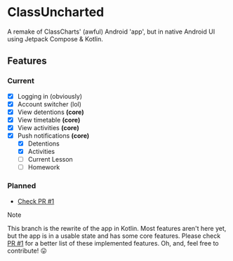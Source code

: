 # ClassUncharted
A remake of ClassCharts' (awful) Android 'app', but in native Android UI using Jetpack Compose & Kotlin.

## Features
### Current
- [x] Logging in (obviously)
- [x] Account switcher (lol)
- [x] View detentions **(core)**
- [x] View timetable **(core)**
- [x] View activities **(core)**
- [x] Push notifications **(core)**
  - [x] Detentions
  - [x] Activities
  - [ ] Current Lesson
  - [ ] Homework

### Planned
- [Check PR #1](https://github.com/StupidRepo/ClassUncharted/pull/1)

> [!NOTE]
> This branch is the rewrite of the app in Kotlin.
> Most features aren't here yet, but the app is in a usable state and has some core features.
> Please check [PR #1](https://github.com/StupidRepo/ClassUncharted/pull/1) for a better list of these implemented features.
> Oh, and, feel free to contribute! 😛